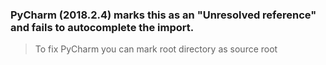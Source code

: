 ### PyCharm (2018.2.4) marks this as an "Unresolved reference" and fails to autocomplete the import.
>To fix PyCharm you can mark root directory as source root